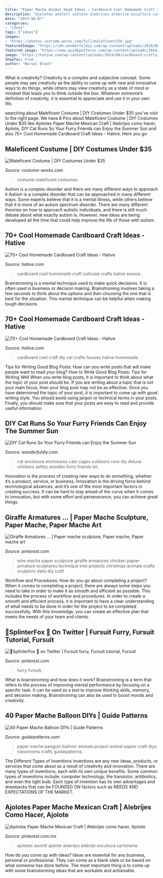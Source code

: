 ```yaml
---
title: "Paper Mache Animal Head Ideas ~ Cardboard Cool Homemade Craft Suitcase Crafts Hative Source"
description: "Ajolotes axolotl ajolote alebrijes alebrije escultura cartoneria"
date: "2023-06-07"
categories:
- "ideas"
tags: ["ideas"]
images:
- "https://photos.costume-works.com/full/maleficent230.jpg"
featuredImage: "https://cdn.wonderfuldiy.com/wp-content/uploads/2018/06/Deluxe-cat-enclosure-with-wooden-climbers.jpg"
featured_image: "https://www.guidepatterns.com/wp-content/uploads/2016/05/Paper-Balloon-Animals.jpg"
image: "https://hative.com/wp-content/uploads/2014/04/cardboard-crafts/16-diy-cardboard-cat-houses.jpg"
ShowToc: true
author: "Norval Block"
---
```



What is creativity?
Creativity is a complex and subjective concept. Some people may see creativity as the ability to come up with new and innovative ways to do things, while others may view creativity as a state of mind or mindset that leads you to think outside the box. Whatever someone’s definition of creativity, it is essential to appreciate and use it in your own life.

	

		
searching about Maleficent Costume | DIY Costumes Under $35 you've visit to the right page. We have 8 Pics about Maleficent Costume | DIY Costumes Under $35 like Ajolotes Paper Mache Mexican Craft | Alebrijes como hacer, Ajolote, DIY Cat Runs So Your Furry Friends can Enjoy the Summer Sun and also 70+ Cool Homemade Cardboard Craft Ideas - Hative. Here you go:
		
    
## Maleficent Costume | DIY Costumes Under $35

<img loading=lazy src="https://photos.costume-works.com/full/maleficent230.jpg" onerror="this.onerror=null;this.src='https://tse2.mm.bing.net/th?id=OIP.UDunWXYcdkZWCoCiepIHJQHaLH&amp;pid=15.1';" alt="Maleficent Costume | DIY Costumes Under $35">

_Source: costume-works.com_

>costume maleficent costumes. 

	

Autism is a complex disorder and there are many different ways to approach it
Autism is a complex disorder that can be approached in many different ways. Some experts believe that it is a mental illness, while others believe that it is more of an autism spectrum disorder. There are many different theories on how to approach autistic individuals, and there is still much debate about what exactly autism is. However, new ideas are being developed all the time that could help improve the life of those with autism.

    
## 70+ Cool Homemade Cardboard Craft Ideas - Hative

<img loading=lazy src="https://hative.com/wp-content/uploads/2014/04/cardboard-crafts/2-homemade-cardboard-suitcase.jpg" onerror="this.onerror=null;this.src='https://tse3.mm.bing.net/th?id=OIP.avpKt3r0XmvHOS2kd8tiSwHaGB&amp;pid=15.1';" alt="70+ Cool Homemade Cardboard Craft Ideas - Hative">

_Source: hative.com_

>cardboard cool homemade craft suitcase crafts hative source. 

	

Brainstroming is a mental technique used to make quick decisions. It is often used in business or decision making. Brainstroming involves taking a few seconds to think about the options and then choosing the one that is best for the situation. This mental technique can be helpful when making tough decisions.

    
## 70+ Cool Homemade Cardboard Craft Ideas - Hative

<img loading=lazy src="https://hative.com/wp-content/uploads/2014/04/cardboard-crafts/16-diy-cardboard-cat-houses.jpg" onerror="this.onerror=null;this.src='https://tse4.mm.bing.net/th?id=OIP.eeHTqc4_aJvPDqWR9pRiFgHaHZ&amp;pid=15.1';" alt="70+ Cool Homemade Cardboard Craft Ideas - Hative">

_Source: hative.com_

>cardboard cool craft diy cat crafts houses hative homemade. 

	

Tips for Writing Good Blog Posts: How can you write posts that will make people want to read your blog?
How to Write Good Blog Posts: Tips for Writing Well
When you write blog posts, it is important to think about what the topic of your post should be.  If you are writing about a topic that is not your main focus, then your blog post may not be as effective.  Once you have determined the topic of your post, it is important to come up with good writing style.  You should avoid using jargon or technical terms in your posts.  Finally, you should make sure that your posts are easy to read and provide useful information.

    
## DIY Cat Runs So Your Furry Friends Can Enjoy The Summer Sun

<img loading=lazy src="https://cdn.wonderfuldiy.com/wp-content/uploads/2018/06/Deluxe-cat-enclosure-with-wooden-climbers.jpg" onerror="this.onerror=null;this.src='https://tse1.mm.bing.net/th?id=OIP.cRrn5m_orD8BkmEHRl9sSgHaEK&amp;pid=15.1';" alt="DIY Cat Runs So Your Furry Friends can Enjoy the Summer Sun">

_Source: wonderfuldiy.com_

>cat enclosure enclosures cats cages outdoors runs diy deluxe climbers safety wooden furry friends let. 

	

Innovation is the process of creating new ways to do something, whether it’s a product, service, or business. Innovation is the driving force behind technological advances, and it’s one of the most important factors in creating success. It can be hard to stay ahead of the curve when it comes to innovation, but with some effort and perseverance, you can achieve great things.

    
## Giraffe Armatures … | Paper Mache Sculpture, Paper Mache, Paper Mache Art

<img loading=lazy src="https://i.pinimg.com/736x/8e/1b/98/8e1b9829052f451e974b84ae77ccea60--wire-sculptures-armature.jpg" onerror="this.onerror=null;this.src='https://tse1.mm.bing.net/th?id=OIP.HvPGFo6GT53V-ctSq__mZQDNEw&amp;pid=15.1';" alt="Giraffe Armatures … | Paper mache sculpture, Paper mache, Paper mache art">

_Source: pinterest.com_

>wire mache paper sculpture giraffe armatures chicken papier armature sculptures technique tree projects christmas animals crafts sculptors daily diy craft. 

	

Workflow and Procedures: How do you go about completing a project?
When it comes to completing a project, there are always some steps you need to take in order to make it as smooth and efficient as possible. This includes the process of workflow and procedures. In order to create a smooth and efficient process, it is important to have a clear understanding of what needs to be done in order for the project to be completed successfully. With this knowledge, you can create an effective plan that meets the needs of your team and clients.

    
## 🌻SplinterFox 🌻 On Twitter | Fursuit Furry, Fursuit Tutorial, Fursuit

<img loading=lazy src="https://i.pinimg.com/736x/a4/9d/26/a49d26aa6c0362f6f8b3c4151a90295f.jpg" onerror="this.onerror=null;this.src='https://tse3.mm.bing.net/th?id=OIP.5YypCbqwqLNejNLG0e8jNQHaJ3&amp;pid=15.1';" alt="🌻SplinterFox 🌻 on Twitter | Fursuit furry, Fursuit tutorial, Fursuit">

_Source: pinterest.com_

>furry fursuit. 

	

What is brainstroming and how does it work?
Brainstroming is a term that refers to the process of improving mental performance by focusing on a specific task. It can be used as a tool to improve thinking skills, memory, and decision making. Brainstroming can also be used to boost moods and creativity.

    
## 40 Paper Mache Balloon DIYs | Guide Patterns

<img loading=lazy src="https://www.guidepatterns.com/wp-content/uploads/2016/05/Paper-Balloon-Animals.jpg" onerror="this.onerror=null;this.src='https://tse3.mm.bing.net/th?id=OIP.1AGijdw2V5VytV3zGcHUcAHaJ4&amp;pid=15.1';" alt="40 Paper Mache Balloon DIYs | Guide Patterns">

_Source: guidepatterns.com_

>paper mache penguin balloon animals project animal papier craft diys classrooms crafts guidepatterns. 

	

The Different Types of Inventions
Inventions are any new ideas, products, or services that come about as a result of creativity and innovation. There are many types of inventions, each with its own unique benefits. Some common types of inventions include: computer technology, the transistor, antibiotics, and even the light bulb. Each type of invention has its own advantages and drawbacks that can be FOUNDED ON factors such as NEEDS AND EXPECTATIONS OF THE MARKET.

    
## Ajolotes Paper Mache Mexican Craft | Alebrijes Como Hacer, Ajolote

<img loading=lazy src="https://i.pinimg.com/736x/2d/4e/13/2d4e1338df8f8436e2f8b8a42a2dddfc.jpg" onerror="this.onerror=null;this.src='https://tse3.mm.bing.net/th?id=OIP.yk35NFyJBViQ2cWpgb_BVQHaJ3&amp;pid=15.1';" alt="Ajolotes Paper Mache Mexican Craft | Alebrijes como hacer, Ajolote">

_Source: pinterest.com.mx_

>ajolotes axolotl ajolote alebrijes alebrije escultura cartoneria. 

	

How do you come up with ideas?
Ideas are essential for any business, personal or professional. They can come as a blank slate or be based on what someone has done before. The most important thing is to come up with some brainstorming ideas that are workable and achievable.

